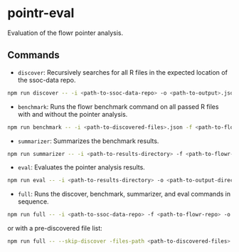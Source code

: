 # pointr-eval

Evaluation of the flowr pointer analysis.

## Commands

- `discover`: Recursively searches for all R files in the expected location of the ssoc-data repo.

```bash
npm run discover -- -i <path-to-ssoc-data-repo> -o <path-to-output>.json
```

- `benchmark`: Runs the flowr benchmark command on all passed R files with and without the pointer analysis.

```bash
npm run benchmark -- -i <path-to-discovered-files>.json -f <path-to-flowr-repo> -o <path-to-results-directory>
```

- `summarizer`: Summarizes the benchmark results.

```bash
npm run summarizer -- -i <path-to-results-directory> -f <path-to-flowr-repo>
```

- `eval`: Evaluates the pointer analysis results.

```bash
npm run eval -- -i <path-to-results-directory> -o <path-to-output-directory>
```

- `full`: Runs the discover, benchmark, summarizer, and eval commands in sequence.

```bash
npm run full -- -i <path-to-ssoc-data-repo> -f <path-to-flowr-repo> -o <path-to-results-directory>
```

or with a pre-discovered file list:

```bash
npm run full -- --skip-discover -files-path <path-to-discovered-files>.json -f <path-to-flowr-repo> -o <path-to-results-directory>
```
